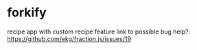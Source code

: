 # forkify

recipe app with custom recipe feature
link to possible bug help?:
https://github.com/ekg/fraction.js/issues/19
